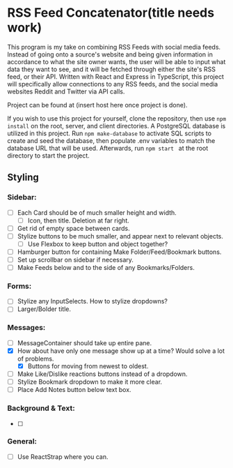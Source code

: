 # RSS Feed Concatenator(title needs work)

This program is my take on combining RSS Feeds with social media feeds.  Instead of going onto a source's website and being given information in accordance to what the site owner wants, the user will be able to input what data they want to see, and it will be fetched through either the site's RSS feed, or their API.  Written with React and Express in TypeScript, this project will specifically allow connections to any RSS feeds, and the social media websites Reddit and Twitter via API calls.

Project can be found at (insert host here once project is done).

If you wish to use this project for yourself, clone the repository, then use `npm install` on the root, server, and client directories.  A PostgreSQL database is utilized in this project.  Run `npm make-database` to activate SQL scripts to create and seed the database, then populate .env variables to match the database URL that will be used.  Afterwards, run `npm start ` at the root directory to start the project.

## Styling

### Sidebar:
- [ ] Each Card should be of much smaller height and width.
  - [ ] Icon, then title.  Deletion at far right.
- [ ] Get rid of empty space between cards.
- [ ] Stylize buttons to be much smaller, and appear next to relevant objects.
  - [ ] Use Flexbox to keep button and object together?
- [ ] Hamburger button for containing Make Folder/Feed/Bookmark buttons.
- [ ] Set up scrollbar on sidebar if necessary.
- [ ] Make Feeds below and to the side of any Bookmarks/Folders.
### Forms:
- [ ] Stylize any InputSelects.  How to stylize dropdowns?
- [ ] Larger/Bolder title.
### Messages:
- [ ] MessageContainer should take up entire pane.
- [x] How about have only one message show up at a time?  Would solve a lot of problems.
  - [x] Buttons for moving from newest to oldest.
- [ ] Make Like/Dislike reactions buttons instead of a dropdown.
- [ ] Stylize Bookmark dropdown to make it more clear.
- [ ] Place Add Notes button below text box.

### Background & Text:
- [ ]
### General:
- [ ] Use ReactStrap where you can.